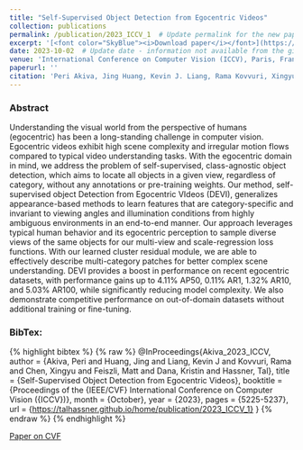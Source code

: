 ```yaml
---
title: "Self-Supervised Object Detection from Egocentric Videos"
collection: publications
permalink: /publication/2023_ICCV_1  # Update permalink for the new paper
excerpt: '[<font color="SkyBlue"><i>Download paper</i></font>](https://openaccess.thecvf.com/content/ICCV2023/papers/Akiva_Self-Supervised_Object_Detection_from_Egocentric_Videos_ICCV_2023_paper.pdf)'  # Update link to the new paper
date: 2023-10-02  # Update date - information not available from the given URL
venue: 'International Conference on Computer Vision (ICCV), Paris, France'  # Update venue based on ICCV 2023 location
paperurl: ''
citation: 'Peri Akiva, Jing Huang, Kevin J. Liang, Rama Kovvuri, Xingyu Chen, Matt Feiszli, Kristin Dana, and Tal Hassner. <i>Self-Supervised Object Detection from Egocentric Videos.</i> International Conference on Computer Vision (ICCV), Paris, France, 2023.'  # Update citation with new authors and title
---
```


### Abstract
Understanding the visual world from the perspective of humans (egocentric) has been a long-standing challenge in computer vision. Egocentric videos exhibit high scene complexity and irregular motion flows compared to typical video understanding tasks. With the egocentric domain in mind, we address the problem of self-supervised, class-agnostic object detection, which aims to locate all objects in a given view, regardless of category, without any annotations or pre-training weights. Our method, self-supervised object Detection from Egocentric VIdeos (DEVI), generalizes appearance-based methods to learn features that are category-specific and invariant to viewing angles and illumination conditions from highly ambiguous environments in an end-to-end manner. Our approach leverages typical human behavior and its egocentric perception to sample diverse views of the same objects for our multi-view and scale-regression loss functions. With our learned cluster residual module, we are able to effectively describe multi-category patches for better complex scene understanding. DEVI provides a boost in performance on recent egocentric datasets, with performance gains up to 4.11% AP50, 0.11% AR1, 1.32% AR10, and 5.03% AR100, while significantly reducing model complexity. We also demonstrate competitive performance on out-of-domain datasets without additional training or fine-tuning.


### BibTex:
{% highlight bibtex %}
{% raw %}
@InProceedings{Akiva_2023_ICCV,
    author    = {Akiva, Peri and Huang, Jing and Liang, Kevin J and Kovvuri, Rama and Chen, Xingyu and Feiszli, Matt and Dana, Kristin and Hassner, Tal},
    title     = {Self-Supervised Object Detection from Egocentric Videos},
    booktitle = {Proceedings of the {IEEE/CVF} International Conference on Computer Vision ({ICCV})},
    month     = {October},
    year      = {2023},
    pages     = {5225-5237},
    url       = {https://talhassner.github.io/home/publication/2023_ICCV_1}
}
{% endraw %}
{% endhighlight %}



[Paper on CVF](https://openaccess.thecvf.com/content/ICCV2023/html/Akiva_Self-Supervised_Object_Detection_from_Egocentric_Videos_ICCV_2023_paper.html)

